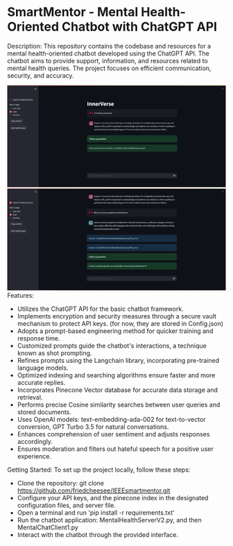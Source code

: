 # SmartMentor - Mental Health-Oriented Chatbot with ChatGPT API
Description:
This repository contains the codebase and resources for a mental health-oriented chatbot developed using the ChatGPT API. The chatbot aims to provide support, information, and resources related to mental health queries. The project focuses on efficient communication, security, and accuracy.

![openquery](open.png)
![vector](vec.png)
Features:

* Utilizes the ChatGPT API for the basic chatbot framework.
* Implements encryption and security measures through a secure vault mechanism to protect API keys. (for now, they are stored in Config.json)
* Adopts a prompt-based engineering method for quicker training and response time.
* Customized prompts guide the chatbot's interactions, a technique known as shot prompting.
* Refines prompts using the Langchain library, incorporating pre-trained language models.
* Optimized indexing and searching algorithms ensure faster and more accurate replies.
* Incorporates Pinecone Vector database for accurate data storage and retrieval.
* Performs precise Cosine similarity searches between user queries and stored documents.
* Uses OpenAI models: text-embedding-ada-002 for text-to-vector conversion, GPT Turbo 3.5 for natural conversations.
* Enhances comprehension of user sentiment and adjusts responses accordingly.
* Ensures moderation and filters out hateful speech for a positive user experience.

Getting Started:
To set up the project locally, follow these steps:

* Clone the repository: git clone https://github.com/friedcheesee/IEEEsmartmentor.git
* Configure your API keys, and the pinecone index in the designated configuration files, and server file.
* Open a terminal and run 'pip install -r requirements.txt'
* Run the chatbot application: MentalHealthServerV2.py, and then MentalChatClient1.py
* Interact with the chatbot through the provided interface.
